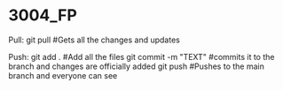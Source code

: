 # 3004_FP

Pull:
	git pull #Gets all the changes and updates
	
Push:
	git add . #Add all the files
	git commit -m "TEXT" #commits it to the branch and changes are officially added
	git push  #Pushes to the main branch and everyone can see
